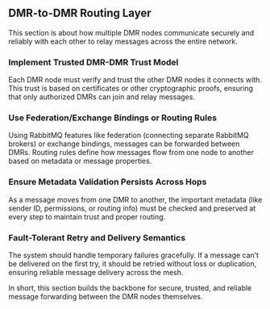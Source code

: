 ## DMR-to-DMR Routing Layer

This section is about how multiple DMR nodes communicate securely and reliably with each other to relay messages across the entire network.

### Implement Trusted DMR-DMR Trust Model

Each DMR node must verify and trust the other DMR nodes it connects with. This trust is based on certificates or other cryptographic proofs, ensuring that only authorized DMRs can join and relay messages.

### Use Federation/Exchange Bindings or Routing Rules

Using RabbitMQ features like federation (connecting separate RabbitMQ brokers) or exchange bindings, messages can be forwarded between DMRs. Routing rules define how messages flow from one node to another based on metadata or message properties.

### Ensure Metadata Validation Persists Across Hops

As a message moves from one DMR to another, the important metadata (like sender ID, permissions, or routing info) must be checked and preserved at every step to maintain trust and proper routing.

### Fault-Tolerant Retry and Delivery Semantics

The system should handle temporary failures gracefully. If a message can’t be delivered on the first try, it should be retried without loss or duplication, ensuring reliable message delivery across the mesh.

In short, this section builds the backbone for secure, trusted, and reliable message forwarding between the DMR nodes themselves.
